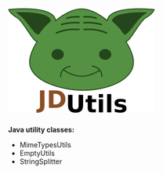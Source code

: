 # [](#header-1)![JDUtils](https://raw.githubusercontent.com/deltavi/JDUtils/master/docs/logo/JDUtils.png)

**Java utility classes:**

* MimeTypesUtils
* EmptyUtils
* StringSplitter
